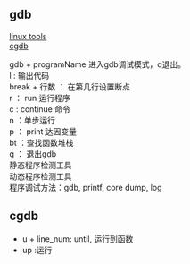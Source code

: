 gdb
-----
[linux tools](http://linuxtools-rst.readthedocs.io/zh_CN/latest/tool/gdb.html)  
[cgdb](https://cgdb.github.io/)

gdb + programName 进入gdb调试模式，q退出。  
l : 输出代码  
break + 行数 ： 在第几行设置断点  
r ： run 运行程序  
c  : continue 命令  
n ：单步运行  
p ： print 达因变量  
bt ：查找函数堆栈  
q ： 退出gdb  
静态程序检测工具  
动态程序检测工具  
程序调试方法：gdb, printf, core dump, log  

## cgdb
- u + line_num: until, 运行到函数
- up :运行